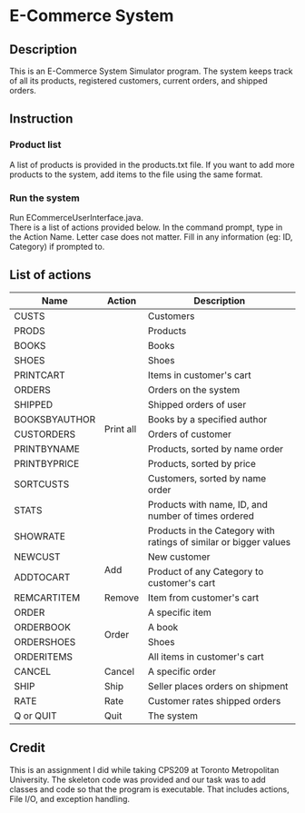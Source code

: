 # E-Commerce System
## Description
This is an E-Commerce System Simulator program. 
The system keeps track of all its products, registered customers, current orders, and shipped orders.

## Instruction
### Product list
A list of products is provided in the products.txt file. If you want to add more products to the system, add items to the file using the same format. 
### Run the system
Run ECommerceUserInterface.java.  
There is a list of actions provided below. In the command prompt, type in the Action Name. Letter case does not matter. Fill in any information (eg: ID, Category) if prompted to. 

## List of actions
<table>
<thead>
  <tr>
    <th>Name</th>
    <th>Action</th>
    <th>Description</th>
  </tr>
</thead>
<tbody>
  <tr>
    <td>CUSTS</td>
    <td rowspan="14">Print all</td>
    <td>Customers</td>
  </tr>
  <tr>
    <td>PRODS</td>
    <td>Products</td>
  </tr>
  <tr>
    <td>BOOKS</td>
    <td>Books</td>
  </tr>
  <tr>
    <td>SHOES</td>
    <td>Shoes</td>
  </tr>
  <tr>
    <td>PRINTCART</td>
    <td>Items in customer's cart</td>
  </tr>
  <tr>
    <td>ORDERS</td>
    <td>Orders on the system</td>
  </tr>
  <tr>
    <td>SHIPPED</td>
    <td>Shipped orders of user</td>
  </tr>
  <tr>
    <td>BOOKSBYAUTHOR</td>
    <td>Books by a specified author</td>
  </tr>
  <tr>
    <td>CUSTORDERS</td>
    <td>Orders of customer</td>
  </tr>
  <tr>
    <td>PRINTBYNAME</td>
    <td>Products, sorted by name order</td>
  </tr>
  <tr>
    <td>PRINTBYPRICE</td>
    <td>Products, sorted by price</td>
  </tr>
  <tr>
    <td>SORTCUSTS</td>
    <td>Customers, sorted by name order</td>
  </tr>
  <tr>
    <td>STATS</td>
    <td>Products with name, ID, and number of times ordered</td>
  </tr>
  <tr>
    <td>SHOWRATE</td>
    <td>Products in the Category with ratings of similar or bigger values</td>
  </tr>
  <tr>
    <td>NEWCUST</td>
    <td rowspan="2">Add</td>
    <td>New customer</td>
  </tr>
  <tr>
    <td>ADDTOCART</td>
    <td>Product of any Category to customer's cart</td>
  </tr>
  <tr>
    <td>REMCARTITEM</td>
    <td>Remove</td>
    <td>Item from customer's cart</td>
  </tr>
  <tr>
    <td>ORDER</td>
    <td rowspan="4">Order</td>
    <td>A specific item</td>
  </tr>
  <tr>
    <td>ORDERBOOK</td>
    <td>A book</td>
  </tr>
  <tr>
    <td>ORDERSHOES</td>
    <td>Shoes</td>
  </tr>
  <tr>
    <td>ORDERITEMS</td>
    <td>All items in customer's cart</td>
  </tr>
  <tr>
    <td>CANCEL</td>
    <td>Cancel</td>
    <td>A specific order</td>
  </tr>
  <tr>
    <td>SHIP</td>
    <td>Ship</td>
    <td>Seller places orders on shipment</td>
  </tr>
  <tr>
    <td>RATE</td>
    <td>Rate</td>
    <td>Customer rates shipped orders</td>
  </tr>
  <tr>
    <td>Q or QUIT</td>
    <td>Quit</td>
    <td>The system</td>
  </tr>
</tbody>
</table>

## Credit
This is an assignment I did while taking CPS209 at Toronto Metropolitan University. The skeleton code was provided and our task was to add classes and code so that the program is executable. That includes actions, File I/O, and exception handling.
	

	
	
	
	
		

	

